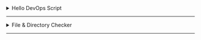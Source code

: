 
 <details>
<summary> Hello DevOps Script </summary>



1. Open a new file with Vim

```bash
vi hello_devops.sh
```
2. Enter Insert mode by pressing `i`.
```vim
#!/bin/bash  #Bash scripts start with a shebang
echo "Hello DevOps"
```
3. Press `Esc` to exit Insert mode.
4. Type `:wq` to save and quit.
5. Make the script executable:
```bash
chmod +x hello_devops.sh
```
6. Run the script:
```bash
./hello_devops.sh
```

 </details>

---------

 <details>
<summary> File & Directory Checker </summary>
 
```bash
#!/bin/bash

# Check if no argument was passed
if [ -z "$1" ]; then  # Length of argument is zero
  echo "No file argument given"
  exit 1
fi

# Check if argument is a regular file
if [ -f "$1" ]; then  # Is a regular file
  echo "$1 is a regular file."

# Check if argument is a directory
elif [ -d "$1" ]; then  # Is a directory
  echo "$1 is a directory."

# If it's neither a file nor a directory
else
  echo "$1 does not exist."
fi  # End of if block

```

 </details>

 -----